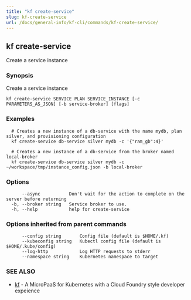 ```yaml
---
title: "kf create-service"
slug: kf-create-service
url: /docs/general-info/kf-cli/commands/kf-create-service/
---
```

## kf create-service

Create a service instance

### Synopsis

Create a service instance

```
kf create-service SERVICE PLAN SERVICE_INSTANCE [-c PARAMETERS_AS_JSON] [-b service-broker] [flags]
```

### Examples

```
  # Creates a new instance of a db-service with the name mydb, plan silver, and provisioning configuration
  kf create-service db-service silver mydb -c '{"ram_gb":4}'
  
  # Creates a new instance of a db-service from the broker named local-broker
  kf create-service db-service silver mydb -c ~/workspace/tmp/instance_config.json -b local-broker
```

### Options

```
      --async           Don't wait for the action to complete on the server before returning
  -b, --broker string   Service broker to use.
  -h, --help            help for create-service
```

### Options inherited from parent commands

```
      --config string       Config file (default is $HOME/.kf)
      --kubeconfig string   Kubectl config file (default is $HOME/.kube/config)
      --log-http            Log HTTP requests to stderr
      --namespace string    Kubernetes namespace to target
```

### SEE ALSO

* [kf](/docs/general-info/kf-cli/commands/kf/)	 - A MicroPaaS for Kubernetes with a Cloud Foundry style developer expeience

